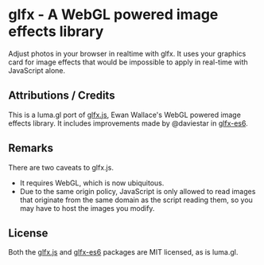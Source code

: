 # glfx - A WebGL powered image effects library

Adjust photos in your browser in realtime with glfx. It uses your graphics card for image effects that would be impossible to apply in real-time with JavaScript alone.


## Attributions / Credits

This is a luma.gl port of [glfx.js](https://github.com/evanw/glfx.js/), Ewan Wallace's WebGL powered image effects library. It includes improvements made by @daviestar in [glfx-es6](https://github.com/daviestar/glfx-es6).


## Remarks

There are two caveats to glfx.js.

* It requires WebGL, which is now ubiquitous.
* Due to the same origin policy, JavaScript is only allowed to read images that originate from the same domain as the script reading them, so you may have to host the images you modify.


## License

Both the [glfx.js](https://github.com/evanw/glfx.js/LICENSE) and [glfx-es6](https://github.com/daviestar/glfx-es6/LICENSE) packages are MIT licensed, as is luma.gl.
